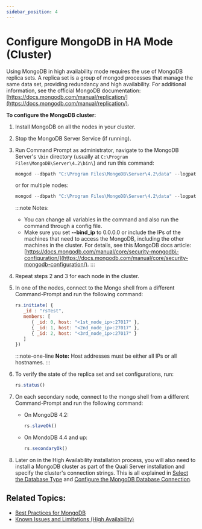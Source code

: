 ```yaml
---
sidebar_position: 4
---
```


# Configure MongoDB in HA Mode (Cluster)

Using MongoDB in high availability mode requires the use of MongoDB replica sets. A replica set is a group of mongod processes that manage the same data set, providing redundancy and high availability. For additional information, see the official MongoDB documentation: [https://docs.mongodb.com/manual/replication/](https://docs.mongodb.com/manual/replication/).

**To configure the MongoDB cluster:**

1. Install MongoDB on all the nodes in your cluster.
2. Stop the MongoDB Server Service (if running).
3. Run Command Prompt as administrator, navigate to the MongoDB Server's `\bin` directory (usually at `C:\Program Files\MongoDB\Server\4.2\bin\`) and run this command:
    
    ```javascript
    mongod --dbpath "C:\Program Files\MongoDB\Server\4.2\data" --logpath "C:\Program Files\MongoDB\Server\4.2\log\mongod.log" --port 27017 --replSet rsTest -–bind_ip 0.0.0.0
    ```
    
    or for multiple nodes:
    
    ```javascript
    mongod --dbpath "C:\Program Files\MongoDB\Server\4.2\data" --logpath "C:\Program Files\MongoDB\Server\4.2\log\mongod.log" --port 27017 --replSet rsTest -–bind_ip localhost, <IP1>, <IP2>, <IP3>…
    ```
    
    :::note Notes:
    - You can change all variables in the command and also run the command through a config file.
    - Make sure you set **\--bind\_ip** to 0.0.0.0 or include the IPs of the machines that need to access the MongoDB, including the other machines in the cluster. For details, see this MongoDB docs article: [https://docs.mongodb.com/manual/core/security-mongodb\-configuration/](https://docs.mongodb.com/manual/core/security-mongodb-configuration/).
    :::
4. Repeat steps 2 and 3 for each node in the cluster.
5. In one of the nodes, connect to the Mongo shell from a different Command-Prompt and run the following command:
    
    ```javascript
    rs.initiate( {
       _id : "rsTest",
       members: [
          { _id: 0, host: "<1st_node_ip>:27017" },
          { _id: 1, host: "<2nd_node_ip>:27017" },
          { _id: 2, host: "<3rd_node_ip>:27017" }
       ]
    })
    ```
    :::note-one-line
    **Note:** Host addresses must be either all IPs or all hostnames.
    :::
6. To verify the state of the replica set and set configurations, run:
    
    ```javascript
    rs.status()
    ```
    
7. On each secondary node, connect to the mongo shell from a different Command-Prompt and run the following command:
    
    - On MongoDB 4.2:
        
        ```javascript
        rs.slaveOk()
        ```
        
    
    - On MondoDB 4.4 and up:
        
        ```javascript
        rs.secondaryOk()
        ```
        
8. Later on in the High Availability installation process, you will also need to install a MongoDB cluster as part of the Quali Server installation and specify the cluster's connection strings. This is all explained in [Select the Database Type](../../cloudshell-suite/complete-install/install-cloudshell/select-database-type/index.md) and [Configure the MongoDB Database Connection](../../cloudshell-suite/configure-products/config-mongodb-connection.md).
    

## Related Topics:

- [Best Practices for MongoDB](../../cloudshell-suite/complete-install/install-cloudshell/select-database-type/best-practices-for-mongodb.md)
- [Known Issues and Limitations (High Availability)](../known-issues-and-limitations.md)